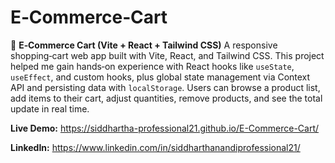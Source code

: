 # E‑Commerce‑Cart

🛒 **E‑Commerce Cart (Vite + React + Tailwind CSS)** A responsive shopping‑cart web app built with Vite, React, and Tailwind CSS. This project helped me gain hands‑on experience with React hooks like `useState`, `useEffect`, and custom hooks, plus global state management via Context API and persisting data with `localStorage`. Users can browse a product list, add items to their cart, adjust quantities, remove products, and see the total update in real time.

**Live Demo:** https://siddhartha-professional21.github.io/E-Commerce-Cart/

**LinkedIn:** https://www.linkedin.com/in/siddharthanandiprofessional21/
